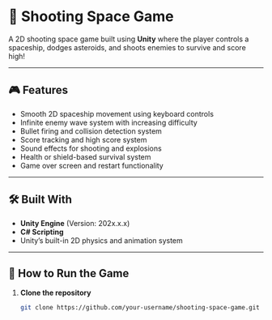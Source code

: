 # 🚀 Shooting Space Game

A 2D shooting space game built using **Unity** where the player controls a spaceship, dodges asteroids, and shoots enemies to survive and score high!

---

## 🎮 Features

- Smooth 2D spaceship movement using keyboard controls
- Infinite enemy wave system with increasing difficulty
- Bullet firing and collision detection system
- Score tracking and high score system
- Sound effects for shooting and explosions
- Health or shield-based survival system
- Game over screen and restart functionality

---

## 🛠 Built With

- **Unity Engine** (Version: 202x.x.x)
- **C# Scripting**
- Unity’s built-in 2D physics and animation system

---

## 🧪 How to Run the Game

1. **Clone the repository**

   ```bash
   git clone https://github.com/your-username/shooting-space-game.git

